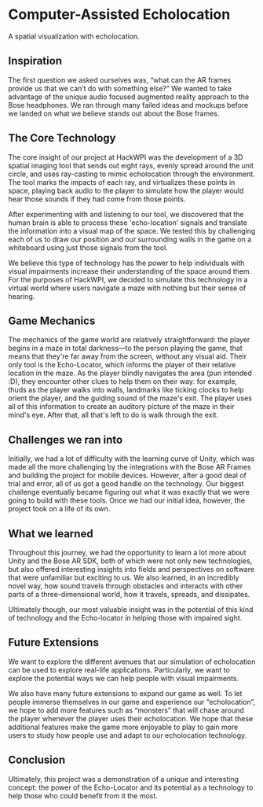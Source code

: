 # Computer-Assisted Echolocation
A spatial visualization with echolocation.

## Inspiration

The first question we asked ourselves was, “what can the AR frames provide us that we can’t do with something else?”  We wanted to take advantage of the unique audio focused augmented reality approach to the Bose headphones. We ran through many failed ideas and mockups before we landed on what we believe stands out about the Bose frames.

## The Core Technology

The core insight of our project at HackWPI was the development of a 3D spatial imaging tool that sends out eight rays, evenly spread around the unit circle, and uses ray-casting to mimic echolocation through the environment. The tool marks the impacts of each ray, and virtualizes these points in space, playing back audio to the player to simulate how the player would hear those sounds if they had come from those points.

After experimenting with and listening to our tool, we discovered that the human brain is able to process these 'echo-location' signals and translate the information into a visual map of the space. We tested this by challenging each of us to draw our position and our surrounding walls in the game on a whiteboard using just those signals from the tool. 

We believe this type of technology has the power to help individuals with visual impairments increase their understanding of the space around them. For the purposes of HackWPI, we decided to simulate this technology in a virtual world where users navigate a maze with nothing but their sense of hearing.

## Game Mechanics

The mechanics of the game world are relatively straightforward: the player begins in a maze in total darkness—to the person playing the game, that means that they're far away from the screen, without any visual aid. Their only tool is the Echo-Locator, which informs the player of their relative location in the maze. As the player blindly navigates the area (pun intended :D), they encounter other clues to help them on their way: for example, thuds as the player walks into walls, landmarks like ticking clocks to help orient the player, and the guiding sound of the maze's exit. The player uses all of this information to create an auditory picture of the maze in their mind's eye. After that, all that's left to do is walk through the exit.

## Challenges we ran into

Initially, we had a lot of difficulty with the learning curve of Unity, which was made all the more challenging by the integrations with the Bose AR Frames and building the project for mobile devices. However, after a good deal of trial and error, all of us got a good handle on the technology. Our biggest challenge eventually became figuring out what it was exactly that we were going to build with these tools. Once we had our initial idea, however, the project took on a life of its own.

## What we learned

Throughout this journey, we had the opportunity to learn a lot more about Unity and the Bose AR SDK, both of which were not only new technologies, but also offered interesting insights into fields and perspectives on software that were unfamiliar but exciting to us. We also learned, in an incredibly novel way, how sound travels through obstacles and interacts with other parts of a three-dimensional world, how it travels, spreads, and dissipates.

Ultimately though, our most valuable insight was in the potential of this kind of technology and the Echo-locator in helping those with impaired sight.

## Future Extensions

We want to explore the different avenues that our simulation of echolocation can be used to explore real-life applications. Particularly, we want to explore the potential ways we can help people with visual impairments. 

We also have many future extensions to expand our game as well. To let people immerse themselves in our game and experience our “echolocation”, we hope to add more features such as “monsters” that will chase around the player whenever the player uses their echolocation. We hope that these additional features make the game more enjoyable to play to gain more users to study how people use and adapt to our echolocation technology. 

## Conclusion

Ultimately, this project was a demonstration of a unique and interesting concept: the power of the Echo-Locator and its potential as a technology to help those who could benefit from it the most.

